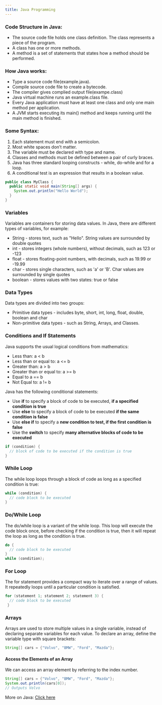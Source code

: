 ```yaml
---
title: Java Programming
---
```



### Code Structure in Java:
- The source code file holds one class definition. The class represents a piece of the program.
- A class has one or more methods.
- A method is a set of statements that states how a method should be performed.

### How Java works:
- Type a source code file(example.java).
- Compile source code file to create a bytecode.
- The compiler gives complied output file(exampe.class)
- Java virtual machine runs an example.class file.
- Every Java application must have at least one class and only one main method per application.
- A JVM starts executing its main() method and keeps running until the main method is finished.

### Some Syntax:
1. Each statement must end with a semicolon.
2. Most white spaces don’t matter.
3. The variable must be declared with type and name.
4. Classes and methods must be defined between a pair of curly braces.
5. Java has three standard looping constructs - while, do-while and for a loop.
6. A conditional test is an expression that results in a boolean value.

```java
public class MyClass {
  public static void main(String[] args) {
    System.out.println("Hello World");
  }
}
```

### Variables
Variables are containers for storing data values.
In Java, there are different types of variables, for example:
- String - stores text, such as "Hello". String values are surrounded by double quotes
- int - stores integers (whole numbers), without decimals, such as 123 or -123
- float - stores floating-point numbers, with decimals, such as 19.99 or -19.99
- char - stores single characters, such as 'a' or 'B'. Char values are surrounded by single quotes
- boolean - stores values with two states: true or false

### Data Types
Data types are divided into two groups:
- Primitive data types - includes byte, short, int, long, float, double, boolean and char
- Non-primitive data types - such as String, Arrays, and Classes.

### Conditions and If Statements
Java supports the usual logical conditions from mathematics:
- Less than: a < b
- Less than or equal to: a <= b
- Greater than: a > b
- Greater than or equal to: a >= b
- Equal to a == b
- Not Equal to: a != b

Java has the following conditional statements:
- Use **if** to specify a block of code to be executed, **if a specified condition is true**
- Use **else** to specify a block of code to be executed **if the same condition is false**
- Use **else if** to specify a **new condition to test, if the first condition is false**
- Use the **switch** to specify **many alternative blocks of code to be executed**

```java
if (condition) {
  // block of code to be executed if the condition is true
}
```

### While Loop

The while loop loops through a block of code as long as a specified condition is true:

```java
while (condition) {
  // code block to be executed
}
```

### Do/While Loop
The do/while loop is a variant of the while loop. This loop will execute the code block once, before checking if the condition is true, then it will repeat the loop as long as the condition is true.
```java
do {
  // code block to be executed
}
while (condition);
```
### For Loop

The for statement provides a compact way to iterate over a range of values. It repeatedly loops until a particular condition is satisfied.

```java
for (statement 1; statement 2; statement 3) {
  // code block to be executed
 }
```

### Arrays
Arrays are used to store multiple values in a single variable, instead of declaring separate variables for each value.
To declare an array, define the variable type with square brackets:
```java
String[] cars = {"Volvo", "BMW", "Ford", "Mazda"};
```

#### Access the Elements of an Array
We can access an array element by referring to the index number.
```java
String[] cars = {"Volvo", "BMW", "Ford", "Mazda"};
System.out.println(cars[0]);
// Outputs Volvo
```

More on Java: [Click here](https://www.tutorialspoint.com/java/index.htm)